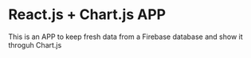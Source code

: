 # React.js + Chart.js APP

This is an APP to keep fresh data from a Firebase database and show it throguh Chart.js
